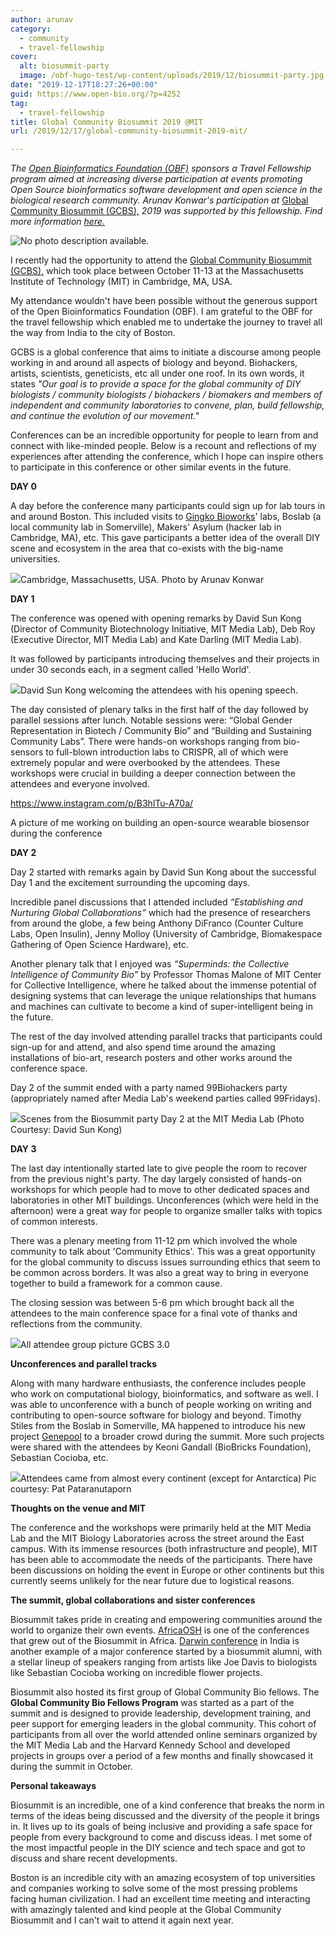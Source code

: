 ```yaml
---
author: arunav
category:
  - community
  - travel-fellowship
cover:
  alt: biosummit-party
  image: /obf-hugo-test/wp-content/uploads/2019/12/biosummit-party.jpg
date: "2019-12-17T18:27:26+00:00"
guid: https://www.open-bio.org/?p=4252
tag:
  - travel-fellowship
title: Global Community Biosummit 2019 @MIT
url: /2019/12/17/global-community-biosummit-2019-mit/

---
```

  
_The [Open Bioinformatics Foundation (OBF)](https://www.open-bio.org) sponsors a Travel Fellowship program aimed at increasing diverse participation at events promoting Open Source bioinformatics software development and open science in the biological research community. Arunav Konwar's participation at_ [Global Community Biosummit (GCBS),](https://www.biosummit.org/) _2019 was supported by this fellowship. Find more information [here.](/obf-hugo-test/travel-awards/)_  

![No photo description available.](https://scontent.fgau3-1.fna.fbcdn.net/v/t1.0-9/s960x960/67842987_2309735785809363_3830016113882693632_o.jpg?_nc_cat=101&_nc_oc=AQm74VYRk_p9ARtE5OLImFJCu8MxugqdsQ55hIVnqJnTXHznMYznmJQHelCqxSxfAes&_nc_ht=scontent.fgau3-1.fna&oh=58c849b2e805e6e004f10d37e9558771&oe=5E56663C)

I recently had the opportunity to attend the [Global Community Biosummit (GCBS),](https://www.biosummit.org/) which took place between October 11-13 at the Massachusetts Institute of Technology (MIT) in Cambridge, MA, USA.


My attendance wouldn't have been possible without the generous support of the Open Bioinformatics Foundation (OBF). I am grateful to the OBF for the travel fellowship which enabled me to undertake the journey to travel all the way from India to the city of Boston.


GCBS is a global conference that aims to initiate a discourse among people working in and around all aspects of biology and beyond. Biohackers, artists, scientists, geneticists, etc all under one roof. In its own words, it states _"Our goal is to provide a space for the global community of DIY biologists / community biologists / biohackers / biomakers and members of independent and community laboratories to convene, plan, build fellowship, and continue the evolution of our movement."_


Conferences can be an incredible opportunity for people to learn from and connect with like-minded people. Below is a recount and reflections of my experiences after attending the conference, which I hope can inspire others to participate in this conference or other similar events in the future.


**DAY 0**

A day before the conference many participants could sign up for lab tours in and around Boston. This included visits to [Gingko Bioworks](https://www.ginkgobioworks.com/)' labs, Boslab (a local community lab in Somerville), Makers' Asylum (hacker lab in Cambridge, MA), etc. This gave participants a better idea of the overall DIY scene and ecosystem in the area that co-exists with the big-name universities.

![](/obf-hugo-test/wp/wp-content/uploads/2019/12/cambridge-1024x768.jpg)Cambridge, Massachusetts, USA. Photo by Arunav Konwar

**DAY 1**

The conference was opened with opening remarks by David Sun Kong (Director of Community Biotechnology Initiative, MIT Media Lab), Deb Roy (Executive Director, MIT Media Lab) and Kate Darling (MIT Media Lab).


It was followed by participants introducing themselves and their projects in under 30 seconds each, in a segment called 'Hello World'.

![](/obf-hugo-test/wp/wp-content/uploads/2019/12/david-kong-intro.jpg)David Sun Kong welcoming the attendees with his opening speech.


The day consisted of plenary talks in the first half of the day followed by parallel sessions after lunch. Notable sessions were: “Global Gender Representation in Biotech / Community Bio” and “Building and Sustaining Community Labs”. There were hands-on workshops ranging from bio-sensors to full-blown introduction labs to CRISPR, all of which were extremely popular and were overbooked by the attendees. These workshops were crucial in building a deeper connection between the attendees and everyone involved.

https://www.instagram.com/p/B3hlTu-A70a/

A picture of me working on building an open-source wearable biosensor during the conference


**DAY 2**

Day 2 started with remarks again by David Sun Kong about the successful Day 1 and the excitement surrounding the upcoming days.


Incredible panel discussions that I attended included _“Establishing and Nurturing Global Collaborations”_ which had the presence of researchers from around the globe, a few being Anthony DiFranco (Counter Culture Labs, Open Insulin), Jenny Molloy (University of Cambridge, Biomakespace Gathering of Open Science Hardware), etc.


Another plenary talk that I enjoyed was _“Superminds: the Collective Intelligence of Community Bio”_ by Professor Thomas Malone of MIT Center for Collective Intelligence, where he talked about the immense potential of designing systems that can leverage the unique relationships that humans and machines can cultivate to become a kind of super-intelligent being in the future.


The rest of the day involved attending parallel tracks that participants could sign-up for and attend, and also spend time around the amazing installations of bio-art, research posters and other works around the conference space.


Day 2 of the summit ended with a party named 99Biohackers party (appropriately named after Media Lab's weekend parties called 99Fridays).

![](/obf-hugo-test/wp/wp-content/uploads/2019/12/biosummit-party.jpg)Scenes from the Biosummit party Day 2 at the MIT Media Lab (Photo Courtesy: David Sun Kong)


**DAY 3**

The last day intentionally started late to give people the room to recover from the previous night's party. The day largely consisted of hands-on workshops for which people had to move to other dedicated spaces and laboratories in other MIT buildings. Unconferences (which were held in the afternoon) were a great way for people to organize smaller talks with topics of common interests.


There was a plenary meeting from 11-12 pm which involved the whole community to talk about 'Community Ethics'. This was a great opportunity for the global community to discuss issues surrounding ethics that seem to be common across borders. It was also a great way to bring in everyone together to build a framework for a common cause.


The closing session was between 5-6 pm which brought back all the attendees to the main conference space for a final vote of thanks and reflections from the community.

![](/obf-hugo-test/wp/wp-content/uploads/2019/12/all-attendee-group-pic.jpg)All attendee group picture GCBS 3.0


**Unconferences and parallel tracks**

Along with many hardware enthusiasts, the conference includes people who work on computational biology, bioinformatics, and software as well. I was able to unconference with a bunch of people working on writing and contributing to open-source software for biology and beyond. Timothy Stiles from the Boslab in Somerville, MA happened to introduce his new project [Genepool](https://genepool.me/) to a broader crowd during the summit. More such projects were shared with the attendees by Keoni Gandall (BioBricks Foundation), Sebastian Cocioba, etc.

![](/obf-hugo-test/wp/wp-content/uploads/2019/12/biosummit-attendees-continents-1024x594.png)Attendees came from almost every continent (except for Antarctica) Pic courtesy: Pat Pataranutaporn


**Thoughts on the venue and MIT**

The conference and the workshops were primarily held at the MIT Media Lab and the MIT Biology Laboratories across the street around the East campus. With its immense resources (both infrastructure and people), MIT has been able to accommodate the needs of the participants. There have been discussions on holding the event in Europe or other continents but this currently seems unlikely for the near future due to logistical reasons.


**The summit, global collaborations and sister conferences**

Biosummit takes pride in creating and empowering communities around the world to organize their own events. [AfricaOSH](http://www.oshafrica2019.com/) is one of the conferences that grew out of the Biosummit in Africa. [Darwin conference](http://thedarwin.in/) in India is another example of a major conference started by a biosummit alumni, with a stellar lineup of speakers ranging from artists like Joe Davis to biologists like Sebastian Cocioba working on incredible flower projects.

Biosummit also hosted its first group of Global Community Bio fellows. The **Global Community Bio Fellows Program** was started as a part of the summit and is designed to provide leadership, development training, and peer support for emerging leaders in the global community. This cohort of participants from all over the world attended online seminars organized by the MIT Media Lab and the Harvard Kennedy School and developed projects in groups over a period of a few months and finally showcased it during the summit in October.


**Personal takeaways**

Biosummit is an incredible, one of a kind conference that breaks the norm in terms of the ideas being discussed and the diversity of the people it brings in. It lives up to its goals of being inclusive and providing a safe space for people from every background to come and discuss ideas. I met some of the most impactful people in the DIY science and tech space and got to discuss and share recent developments.

Boston is an incredible city with an amazing ecosystem of top universities and companies working to solve some of the most pressing problems facing human civilization. I had an excellent time meeting and interacting with amazingly talented and kind people at the Global Community Biosummit and I can't wait to attend it again next year.
